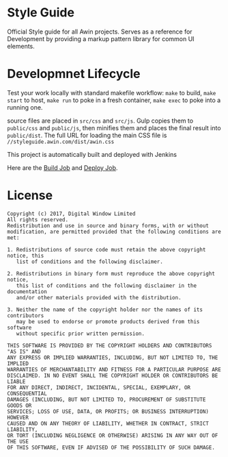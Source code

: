 Style Guide
===========

Official Style guide for all Awin projects. Serves as a reference for
Development by providing a markup pattern library for common UI elements.

Developmnet Lifecycle
=====================

Test your work locally with standard makefile workflow: `make` to build, `make
start` to host, `make run` to poke in a fresh container, `make exec` to poke
into a running one.

source files are placed in `src/css` and `src/js`. Gulp copies them to `public/css` and `public/js`, then minifies them and places the final result into `public/dist`. The full URL for loading the main CSS file is `//styleguide.awin.com/dist/awin.css`

This project is automatically built and deployed with Jenkins

Here are the [Build Job](https://jenkins.zanox.com/job/INTERNAL-styleguide_1-Build/) and [Deploy Job](https://jenkins.zanox.com/job/INTERNAL-styleguide_4-Office).

License
=======

```
Copyright (c) 2017, Digital Window Limited
All rights reserved.
Redistribution and use in source and binary forms, with or without
modification, are permitted provided that the following conditions are met:
 
1. Redistributions of source code must retain the above copyright notice, this
   list of conditions and the following disclaimer.
 
2. Redistributions in binary form must reproduce the above copyright notice,
   this list of conditions and the following disclaimer in the documentation
   and/or other materials provided with the distribution.
 
3. Neither the name of the copyright holder nor the names of its contributors
   may be used to endorse or promote products derived from this software
   without specific prior written permission.
 
THIS SOFTWARE IS PROVIDED BY THE COPYRIGHT HOLDERS AND CONTRIBUTORS "AS IS" AND
ANY EXPRESS OR IMPLIED WARRANTIES, INCLUDING, BUT NOT LIMITED TO, THE IMPLIED
WARRANTIES OF MERCHANTABILITY AND FITNESS FOR A PARTICULAR PURPOSE ARE
DISCLAIMED. IN NO EVENT SHALL THE COPYRIGHT HOLDER OR CONTRIBUTORS BE LIABLE
FOR ANY DIRECT, INDIRECT, INCIDENTAL, SPECIAL, EXEMPLARY, OR CONSEQUENTIAL
DAMAGES (INCLUDING, BUT NOT LIMITED TO, PROCUREMENT OF SUBSTITUTE GOODS OR
SERVICES; LOSS OF USE, DATA, OR PROFITS; OR BUSINESS INTERRUPTION) HOWEVER
CAUSED AND ON ANY THEORY OF LIABILITY, WHETHER IN CONTRACT, STRICT LIABILITY,
OR TORT (INCLUDING NEGLIGENCE OR OTHERWISE) ARISING IN ANY WAY OUT OF THE USE
OF THIS SOFTWARE, EVEN IF ADVISED OF THE POSSIBILITY OF SUCH DAMAGE.
```
